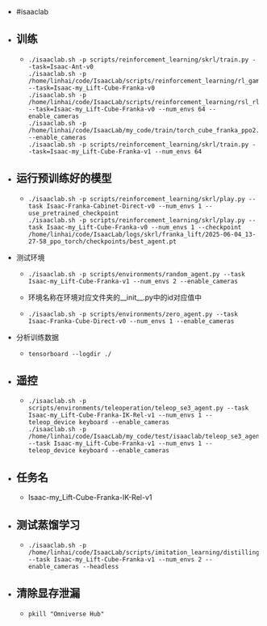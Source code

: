 - #isaaclab
- ## 训练
	- ```
	  ./isaaclab.sh -p scripts/reinforcement_learning/skrl/train.py --task=Isaac-Ant-v0
	  ./isaaclab.sh -p /home/linhai/code/IsaacLab/scripts/reinforcement_learning/rl_games/train.py --task=Isaac-my_Lift-Cube-Franka-v0
	  ./isaaclab.sh -p /home/linhai/code/IsaacLab/scripts/reinforcement_learning/rsl_rl/train.py --task=Isaac-my_Lift-Cube-Franka-v0 --num_envs 64 --enable_cameras
	  ./isaaclab.sh -p /home/linhai/code/IsaacLab/my_code/train/torch_cube_franka_ppo2.py --enable_cameras
	  ./isaaclab.sh -p scripts/reinforcement_learning/skrl/train.py --task=Isaac-my_Lift-Cube-Franka-v1 --num_envs 64
	  ```
- ## 运行预训练好的模型
	- ```
	  ./isaaclab.sh -p scripts/reinforcement_learning/skrl/play.py --task Isaac-Franka-Cabinet-Direct-v0 --num_envs 1 --use_pretrained_checkpoint
	  ./isaaclab.sh -p scripts/reinforcement_learning/skrl/play.py --task Isaac-my_Lift-Cube-Franka-v0 --num_envs 1 --checkpoint /home/linhai/code/IsaacLab/logs/skrl/franka_lift/2025-06-04_13-27-58_ppo_torch/checkpoints/best_agent.pt
	  ```
- 测试环境
	- ```
	  ./isaaclab.sh -p scripts/environments/random_agent.py --task Isaac-my_Lift-Cube-Franka-v1 --num_envs 2 --enable_cameras
	  ```
	- 环境名称在环境对应文件夹的__init__.py中的id对应值中
	- ```
	  ./isaaclab.sh -p scripts/environments/zero_agent.py --task Isaac-Franka-Cube-Direct-v0 --num_envs 1 --enable_cameras
	  ```
- 分析训练数据
	- ```
	  tensorboard --logdir ./
	  ```
- ## 遥控
	- ```
	  ./isaaclab.sh -p scripts/environments/teleoperation/teleop_se3_agent.py --task Isaac-my_Lift-Cube-Franka-IK-Rel-v1 --num_envs 1 --teleop_device keyboard --enable_cameras 
	  ./isaaclab.sh -p /home/linhai/code/IsaacLab/my_code/test/isaaclab/teleop_se3_agent.py --task Isaac-my_Lift-Cube-Franka-v1 --num_envs 1 --teleop_device keyboard --enable_cameras 
	  ```
- ## 任务名
	- Isaac-my_Lift-Cube-Franka-IK-Rel-v1
- ## 测试蒸馏学习
	- ```
	  ./isaaclab.sh -p /home/linhai/code/IsaacLab/scripts/imitation_learning/distilling/distilling_learning.py --task Isaac-my_Lift-Cube-Franka-v1 --num_envs 2 --enable_cameras --headless
	  ```
- ## 清除显存泄漏
	- ```
	  pkill "Omniverse Hub"
	  ```